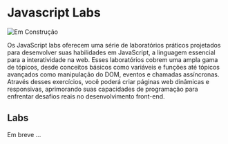 # Javascript Labs

![Em Construção](https://img.shields.io/badge/🚧%20Em%20Construção-grey?style=for-the-badge)

Os JavaScript labs oferecem uma série de laboratórios práticos projetados para desenvolver suas habilidades em JavaScript, a linguagem essencial para a interatividade na web. Esses laboratórios cobrem uma ampla gama de tópicos, desde conceitos básicos como variáveis e funções até tópicos avançados como manipulação do DOM, eventos e chamadas assíncronas. Através desses exercícios, você poderá criar páginas web dinâmicas e responsivas, aprimorando suas capacidades de programação para enfrentar desafios reais no desenvolvimento front-end.

## Labs
Em breve ...